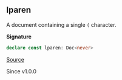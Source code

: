 ## lparen

A document containing a single `(` character.

**Signature**

```ts
declare const lparen: Doc<never>
```

[Source](https://github.com/Effect-TS/effect/tree/main/packages/printer/src/Doc.ts#L783)

Since v1.0.0
